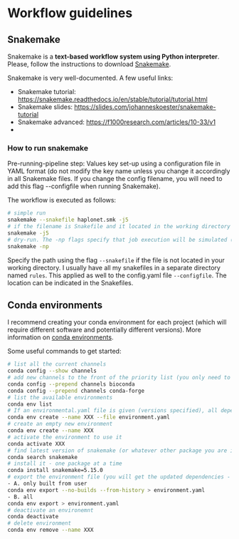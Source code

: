 # Workflow guidelines
## Snakemake
Snakemake is a **text-based workflow system using Python interpreter**. Please, follow the instructions to download [Snakemake](https://snakemake.readthedocs.io/en/stable/getting_started/installation.html). 

Snakemake is very well-documented. A few useful links:
- Snakemake tutorial: https://snakemake.readthedocs.io/en/stable/tutorial/tutorial.html
- Snakemake slides: https://slides.com/johanneskoester/snakemake-tutorial 
- Snakemake advanced: https://f1000research.com/articles/10-33/v1
- 
### How to run snakemake

Pre-running-pipeline step:
Values key set-up using a configuration file in YAML format (do not modify the key name unless you change it accordingly in all Snakemake files. If you change the config filename, you will need to add this flag --configfile when running Snakemake).

The workflow is executed as follows:

```bash
# simple run 
snakemake --snakefile haplonet.smk -j5
# if the filename is Snakefile and it located in the working directory you don't have to provide the name 
snakemake -j5
# dry-run. The -np flags specify that job execution will be simulated (-n) and the individual rule commands printed (-p)
snakemake -np

```
Specify the path using the flag ```--snakefile``` if the file is not located in your working directory. I usually have all my snakefiles in a separate directory named  ```rules```. This applied as well to the config.yaml file ```--configfile```. The location can be indicated in the Snakefiles. 


## Conda environments

I recommend creating your conda environment for each project (which will require different software and potentially different versions). More information on [conda environments](https://docs.conda.io/projects/conda/en/latest/user-guide/index.html). 

Some useful commands to get started:

```bash
# list all the current channels
conda config --show channels
# add new channels to the front of the priority list (you only need to do this once)
conda config --prepend channels bioconda
conda config --prepend channels conda-forge
# list the available environments
conda env list
# If an environmental.yaml file is given (versions specified), all dependencies and packages can be installed in a new env as follow: 
conda env create --name XXX --file environment.yaml
# create an empty new environment
conda env create --name XXX
# activate the environment to use it
conda activate XXX
# find latest version of snakemake (or whatever other package you are interested)
conda search snakemake
# install it - one package at a time
conda install snakemake=5.15.0
# export the environment file (you will get the updated dependencies - if you had install new ones after the creation of the env)
- A. only built from user
conda env export --no-builds --from-history > environment.yaml
- B. all
conda env export > environment.yaml
# deactivate an environemnt
conda deactivate
# delete environment
conda env remove --name XXX
```
